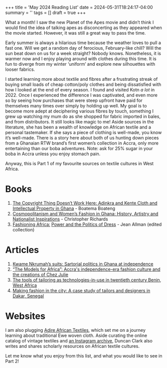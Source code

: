 +++
title = 'May 2024 Reading List'
date = 2024-05-31T18:24:17-04:00
summary = ''
tags = []
draft = true
+++


What a month! I saw the new Planet of the Apes movie and didn’t think I would find the idea of talking apes as disconcerting as they appeared when the movie started. However, it was still a great way to pass the time. 

Early summer is always a hilarious time because the weather loves to pull a fast one. Will we get a random day of ferocious, February-like chill? Will the sun beat down on us for a week straight? Nobody knows. Nonetheless, it is warmer now and I enjoy playing around with clothes during this time. It is fun to diverge from my winter ‘uniform’ and explore new silhouettes with looser fabrics.

I started learning more about textile and fibres after a frustrating streak of buying small loads of cheap cotton/poly clothes and being dissatisfied with how I looked at the end of every season. I found and visited Kotn _a lot_ in 2022. Once I experienced the difference I was captivated, and even more so by seeing how purchases that were steep upfront have paid for themselves many times over simply by holding up well. My goal is to become more adept at deciphering various fibres by touch, something I grew up watching my mum do as she shopped for fabric imported in bales, and from distributors. It still looks like magic to me! Aside sources in the literature, she has been a wealth of knowledge on African textile and a personal tastemaker. If she says a piece of clothing is well-made, you know it’s well-made. There is a story here about both of us hunting down pieces from a Ghanaian RTW brand’s first women’s collection in Accra, only more entertaining than our boba adventures. Note: ask for 25% sugar in your boba in Accra unless you enjoy stomach pain. 

Anyway, this is Part 1 of my favourite sources on textile cultures in West Africa.

# Books

1. [The Copyright Thing Doesn’t Work Here: Adinkra and Kente Cloth and Intellectual Property in Ghana](https://www.upress.umn.edu/book-division/books/the-copyright-thing-doesnat-work-here) - Boatema Boateng
2. [Cosmopolitanism and Women’s Fashion in Ghana: History, Artistry and Nationalist Inspirations](https://www.routledge.com/Cosmopolitanism-and-Womens-Fashion-in-Ghana-History-Artistry-and-Nationalist-Inspirations/Richards/p/book/9780367708801) - Christopher Richards
3. [Fashioning Africa:](https://iupress.org/9780253216892/fashioning-africa/) **[](https://iupress.org/9780253216892/fashioning-africa/)**[Power and the Politics of Dress](https://iupress.org/9780253216892/fashioning-africa/) - Jean Allman (edited collection)
# Articles

1. [Kwame Nkrumah’s suits: Sartorial politics in Ghana at independence](https://www.tandfonline.com/doi/abs/10.1080/1362704X.2021.1878591)
2. [“The Models for Africa”: Accra's independence-era fashion culture and the creations of Chez Julie](https://direct.mit.edu/afar/article/49/3/8/54920/The-Models-for-Africa-Accra-s-Independence-Era)
3. [The tools of tailoring as technologies-in-use in twentieth century Benin, West Africa](https://www.tandfonline.com/doi/full/10.1080/07341512.2021.1928452)
4. [Making fashion in the city: A case study of tailors and designers in Dakar, Senegal](https://www.tandfonline.com/doi/abs/10.2752/175174109X414268)
# Websites

I am also plugging [Adire African Textiles](https://www.adireafricantextiles.com/textiles-resources-sub-saharan-africa/), which set me on a journey learning about traditional Ewe woven cloth. Aside curating the online catalog of vintage textiles and [an Instagram archive](https://www.instagram.com/adireafricantextiles/?hl=en), Duncan Clark also writes and shares scholarly resources on African textile cultures. 

Let me know what you enjoy from this list, and what you would like to see in Part 2!
